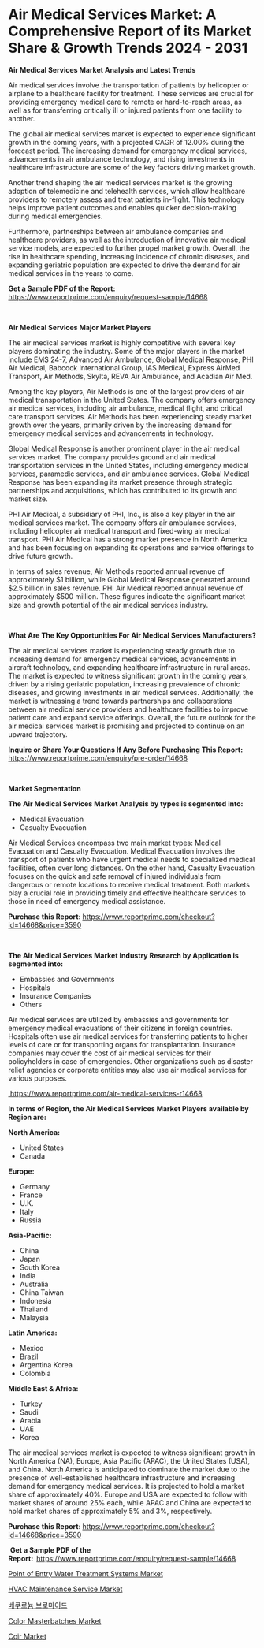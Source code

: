 <p><h1>Air Medical Services Market: A Comprehensive Report of its Market Share & Growth Trends 2024 - 2031</h1></p><p><strong>Air Medical Services Market Analysis and Latest Trends</strong></p>
<p><p>Air medical services involve the transportation of patients by helicopter or airplane to a healthcare facility for treatment. These services are crucial for providing emergency medical care to remote or hard-to-reach areas, as well as for transferring critically ill or injured patients from one facility to another.</p><p>The global air medical services market is expected to experience significant growth in the coming years, with a projected CAGR of 12.00% during the forecast period. The increasing demand for emergency medical services, advancements in air ambulance technology, and rising investments in healthcare infrastructure are some of the key factors driving market growth.</p><p>Another trend shaping the air medical services market is the growing adoption of telemedicine and telehealth services, which allow healthcare providers to remotely assess and treat patients in-flight. This technology helps improve patient outcomes and enables quicker decision-making during medical emergencies.</p><p>Furthermore, partnerships between air ambulance companies and healthcare providers, as well as the introduction of innovative air medical service models, are expected to further propel market growth. Overall, the rise in healthcare spending, increasing incidence of chronic diseases, and expanding geriatric population are expected to drive the demand for air medical services in the years to come.</p></p>
<p><strong>Get a Sample PDF of the Report:&nbsp;</strong> <a href="https://www.reportprime.com/enquiry/request-sample/14668">https://www.reportprime.com/enquiry/request-sample/14668</a></p>
<p>&nbsp;</p>
<p><strong>Air Medical Services Major Market Players</strong></p>
<p><p>The air medical services market is highly competitive with several key players dominating the industry. Some of the major players in the market include EMS 24-7, Advanced Air Ambulance, Global Medical Response, PHI Air Medical, Babcock International Group, IAS Medical, Express AirMed Transport, Air Methods, Skylta, REVA Air Ambulance, and Acadian Air Med.</p><p>Among the key players, Air Methods is one of the largest providers of air medical transportation in the United States. The company offers emergency air medical services, including air ambulance, medical flight, and critical care transport services. Air Methods has been experiencing steady market growth over the years, primarily driven by the increasing demand for emergency medical services and advancements in technology.</p><p>Global Medical Response is another prominent player in the air medical services market. The company provides ground and air medical transportation services in the United States, including emergency medical services, paramedic services, and air ambulance services. Global Medical Response has been expanding its market presence through strategic partnerships and acquisitions, which has contributed to its growth and market size.</p><p>PHI Air Medical, a subsidiary of PHI, Inc., is also a key player in the air medical services market. The company offers air ambulance services, including helicopter air medical transport and fixed-wing air medical transport. PHI Air Medical has a strong market presence in North America and has been focusing on expanding its operations and service offerings to drive future growth.</p><p>In terms of sales revenue, Air Methods reported annual revenue of approximately $1 billion, while Global Medical Response generated around $2.5 billion in sales revenue. PHI Air Medical reported annual revenue of approximately $500 million. These figures indicate the significant market size and growth potential of the air medical services industry.</p></p>
<p>&nbsp;</p>
<p><strong>What Are The Key Opportunities For Air Medical Services Manufacturers?</strong></p>
<p><p>The air medical services market is experiencing steady growth due to increasing demand for emergency medical services, advancements in aircraft technology, and expanding healthcare infrastructure in rural areas. The market is expected to witness significant growth in the coming years, driven by a rising geriatric population, increasing prevalence of chronic diseases, and growing investments in air medical services. Additionally, the market is witnessing a trend towards partnerships and collaborations between air medical service providers and healthcare facilities to improve patient care and expand service offerings. Overall, the future outlook for the air medical services market is promising and projected to continue on an upward trajectory.</p></p>
<p><strong>Inquire or Share Your Questions If Any Before Purchasing This Report:</strong> <a href="https://www.reportprime.com/enquiry/pre-order/14668">https://www.reportprime.com/enquiry/pre-order/14668</a></p>
<p>&nbsp;</p>
<p><strong>Market Segmentation</strong></p>
<p><strong>The Air Medical Services Market Analysis by types is segmented into:</strong></p>
<p><ul><li>Medical Evacuation</li><li>Casualty Evacuation</li></ul></p>
<p><p>Air Medical Services encompass two main market types: Medical Evacuation and Casualty Evacuation. Medical Evacuation involves the transport of patients who have urgent medical needs to specialized medical facilities, often over long distances. On the other hand, Casualty Evacuation focuses on the quick and safe removal of injured individuals from dangerous or remote locations to receive medical treatment. Both markets play a crucial role in providing timely and effective healthcare services to those in need of emergency medical assistance.</p></p>
<p><strong>Purchase this Report:&nbsp;</strong><a href="https://www.reportprime.com/checkout?id=14668&price=3590">https://www.reportprime.com/checkout?id=14668&price=3590</a></p>
<p>&nbsp;</p>
<p><strong>The Air Medical Services Market Industry Research by Application is segmented into:</strong></p>
<p><ul><li>Embassies and Governments</li><li>Hospitals</li><li>Insurance Companies</li><li>Others</li></ul></p>
<p><p>Air medical services are utilized by embassies and governments for emergency medical evacuations of their citizens in foreign countries. Hospitals often use air medical services for transferring patients to higher levels of care or for transporting organs for transplantation. Insurance companies may cover the cost of air medical services for their policyholders in case of emergencies. Other organizations such as disaster relief agencies or corporate entities may also use air medical services for various purposes.</p></p>
<p><a href="https://www.reportprime.com/air-medical-services-r14668">&nbsp;https://www.reportprime.com/air-medical-services-r14668</a></p>
<p><strong>In terms of Region, the Air Medical Services Market Players available by Region are:</strong></p>
<p>
    <p> <strong> North America: </strong>
        <ul>
            <li>United States</li>
            <li>Canada</li>
        </ul>
        </p> 
    <p> <strong> Europe: </strong>
        <ul>
            <li>Germany</li>
            <li>France</li>
            <li>U.K.</li>
            <li>Italy</li>
            <li>Russia</li>
        </ul>
        </p> 
    <p> <strong> Asia-Pacific: </strong>
        <ul>
            <li>China</li>
            <li>Japan</li>
            <li>South Korea</li>
            <li>India</li>
            <li>Australia</li>
            <li>China Taiwan</li>
            <li>Indonesia</li>
            <li>Thailand</li>
            <li>Malaysia</li>
        </ul>
        </p> 
    <p> <strong> Latin America: </strong>
        <ul>
            <li>Mexico</li>
            <li>Brazil</li>
            <li>Argentina Korea</li>
            <li>Colombia</li>
        </ul>
        </p> 
    <p> <strong> Middle East & Africa: </strong>
        <ul>
            <li>Turkey</li>
            <li>Saudi</li>
            <li>Arabia</li>
            <li>UAE</li>
            <li>Korea</li>
        </ul>
    </p>
    </p>
<p><p>The air medical services market is expected to witness significant growth in North America (NA), Europe, Asia Pacific (APAC), the United States (USA), and China. North America is anticipated to dominate the market due to the presence of well-established healthcare infrastructure and increasing demand for emergency medical services. It is projected to hold a market share of approximately 40%. Europe and USA are expected to follow with market shares of around 25% each, while APAC and China are expected to hold market shares of approximately 5% and 3%, respectively.</p></p>
<p><strong>Purchase this Report: </strong><a href="https://www.reportprime.com/checkout?id=14668&price=3590">https://www.reportprime.com/checkout?id=14668&price=3590</a></p>
<p>&nbsp;<strong>Get a Sample PDF of the Report:&nbsp;&nbsp;</strong><a href="https://www.reportprime.com/enquiry/request-sample/14668">https://www.reportprime.com/enquiry/request-sample/14668</a></p>
<p><strong></strong></p>
<p><p><a href="https://view.publitas.com/reportprime-1/analyzing-point-of-entry-water-treatment-systems-market-global-industry-perspective-and-forecast-2024-to-2031/">Point of Entry Water Treatment Systems Market</a></p><p><a href="https://github.com/Paul14Anderson63/Market-Research-Report-List-3/blob/main/hvac-maintenance-service-market.md">HVAC Maintenance Service Market</a></p><p><a href="https://github.com/hxzi07639916/Market-Research-Report-List-1/blob/main/889907223226.md">베쿠로늄 브로마이드</a></p><p><a href="https://issuu.com/reportprime-2/docs/color-masterbatches-market-size-2030.pptx">Color Masterbatches Market</a></p><p><a href="https://issuu.com/reportprime-2/docs/coir-market-size-2030.pptx">Coir Market</a></p></p>